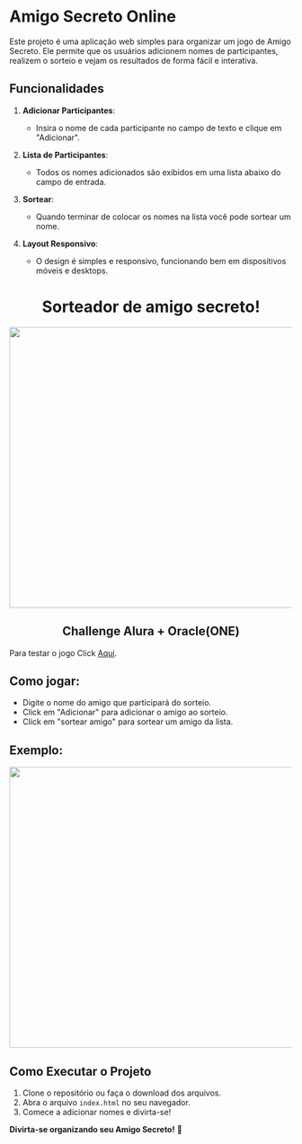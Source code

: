 # Amigo Secreto Online

Este projeto é uma aplicação web simples para organizar um jogo de Amigo Secreto. Ele permite que os usuários adicionem nomes de participantes, realizem o sorteio e vejam os resultados de forma fácil e interativa.

## Funcionalidades

1. **Adicionar Participantes**:
   - Insira o nome de cada participante no campo de texto e clique em "Adicionar".

2. **Lista de Participantes**:
   - Todos os nomes adicionados são exibidos em uma lista abaixo do campo de entrada.

3. **Sortear**:       
   - Quando terminar de colocar os nomes na lista você pode sortear um nome.
  
4. **Layout Responsivo**:
   - O design é simples e responsivo, funcionando bem em dispositivos móveis e desktops.
<h1 align="center"> Sorteador de amigo secreto! </h1>

<a href="https://rafaeljesus704.github.io/challenge-amigo-secreto-one-alura/
"><img src="https://github.com/user-attachments/assets/ed9c14fd-5c39-469a-97ab-49512e010f5e"
align="center" height="500" width="1000" ></a>


<h2 align="center"> Challenge Alura + Oracle(ONE) </h2>

Para testar o jogo Click <a href="https://rafaeljesus704.github.io/challenge-amigo-secreto-one-alura/">Aqui</a>.


## Como jogar:
- Digite o nome do amigo que participará do sorteio.
- Click em "Adicionar" para adicionar o amigo ao sorteio.
- Click em "sortear amigo" para sortear um amigo da lista.

## Exemplo:
<a href="https://rafaeljesus704.github.io/challenge-amigo-secreto-one-alura/
"><img src="https://github.com/user-attachments/assets/9b707042-6adf-4192-bb7f-5282d8259f19"
align="center" height="500" width="1000" ></a>
## Como Executar o Projeto

1. Clone o repositório ou faça o download dos arquivos.
2. Abra o arquivo `index.html` no seu navegador.
3. Comece a adicionar nomes e divirta-se!



**Divirta-se organizando seu Amigo Secreto!** 🎉
